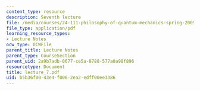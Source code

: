 ```yaml
---
content_type: resource
description: Seventh lecture
file: /media/courses/24-111-philosophy-of-quantum-mechanics-spring-2005/b5b36f0043e4f0062ea2edff00ee3386_lecture_7.pdf
file_type: application/pdf
learning_resource_types:
- Lecture Notes
ocw_type: OCWFile
parent_title: Lecture Notes
parent_type: CourseSection
parent_uid: 2a9b7adb-0677-ce5a-8788-577a0a98f896
resourcetype: Document
title: lecture_7.pdf
uid: b5b36f00-43e4-f006-2ea2-edff00ee3386
---
```


